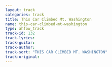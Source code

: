 ```yaml
---
layout: track
categories: track
title: This Car Climbed Mt. Washington
name: this-car-climbed-mt-washington
type: ahfow_track
track-id: 132
track-lyrics: 
track-guitar: 
track-author: 
track-sort: "THIS CAR CLIMBED MT. WASHINGTON"
track-original: 
---
```


